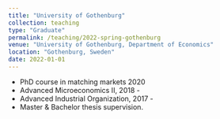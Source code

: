 ```yaml
---
title: "University of Gothenburg"
collection: teaching
type: "Graduate"
permalink: /teaching/2022-spring-gothenburg
venue: "University of Gothenburg, Department of Economics"
location: "Gothenburg, Sweden"
date: 2022-01-01
---
```


* PhD course in matching markets 2020
* Advanced Microeconomics II, 2018 -
* Advanced Industrial Organization, 2017 -
* Master & Bachelor thesis supervision.
